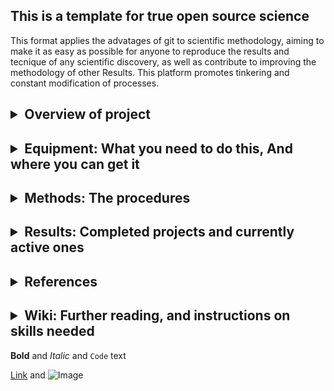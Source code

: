 ## This is a template for true open source science
This format applies the advatages of git to scientific methodology, aiming to make it as easy as possible for anyone to reproduce the results and tecnique of any scientific discovery, as well as contribute to improving the methodology of other Results. This platform promotes tinkering and constant modification of processes. 



## <details><summary>Overview of project</summary>
<p>
</p>
</details>

## <details><summary>Equipment: What you need to do this, And where you can get it</summary>
<p>
</p>
</details>

## <details><summary>Methods: The procedures </summary>
<p>
</p>
</details>

## <details><summary>Results: Completed projects and currently active ones</summary>
<p>
</p>
</details>

## <details><summary>References</summary>
<p>
</p>
</details>

## <details><summary>Wiki: Further reading, and instructions on skills needed </summary>
<p>
</p>
</details>




**Bold** and _Italic_ and `Code` text

[Link](url) and ![Image](src)
```
